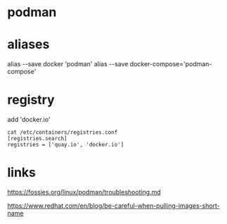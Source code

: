 # podman

# aliases

alias --save docker 'podman'
alias --save docker-compose='podman-compose'

# registry


add 'docker.io'

```
cat /etc/containers/registries.conf
[registries.search]
registries = ['quay.io', 'docker.io']

```


# links

https://fossies.org/linux/podman/troubleshooting.md

https://www.redhat.com/en/blog/be-careful-when-pulling-images-short-name
